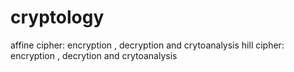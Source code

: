 # cryptology
affine cipher: encryption , decryption and crytoanalysis
hill cipher: encryption , decrytion and crytoanalysis
